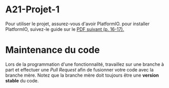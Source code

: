 # A21-Projet-1

Pour utiliser le projet, assurez-vous d'avoir PlatformIO.
pour installer PlatformIO, suivez-le guide sur le [PDF suivant (p. 16-17).](https://www.gel.usherbrooke.ca/s1gei/a21/doc/projet/file/Sup3%20-%20Programmation%20avec%20Arduino.pdf)

# Maintenance du code

Lors de la programmation d'une fonctionnalité, travaillez sur une branche à part et effectuer une *Pull Request* afin de fusionner votre code avec la branche mère.
Notez que la branche mère doit toujours être une **version stable** du code.
